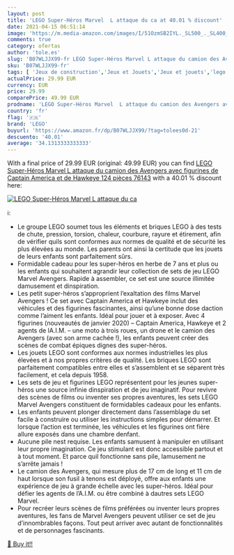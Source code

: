 ```yaml
---
layout: post
title: 'LEGO Super-Héros Marvel  L attaque du ca at 40.01 % discount'
date: 2021-04-15 06:51:14
image: 'https://m.media-amazon.com/images/I/51OzmSB2IYL._SL500_._SL400_.jpg'
comments: true
category: ofertas
author: 'tole.es'
slug: 'B07WLJJX99-fr LEGO Super-Héros Marvel L attaque du camion des Avengers...'
sku: 'B07WLJJX99-fr'
tags: [ 'Jeux de construction','Jeux et Jouets','Jeux et jouets','lego', ]
actualPrice: 29.99 EUR
currency: EUR
price: 29.99
comparePrice: 49.99 EUR
prodname: 'LEGO Super-Héros Marvel  L attaque du camion des Avengers avec figurines de Captain America et de Hawkeye  124 pièces  76143'
country: 'fr'
flag: '🇫🇷'
brand: 'LEGO'
buyurl: 'https://www.amazon.fr/dp/B07WLJJX99/?tag=tolees0d-21'
descuento: '40.01'
average: '34.1313333333333'
---
```


With a final price of 29.99 EUR (original: 49.99 EUR) you can find [LEGO Super-Héros Marvel  L attaque du camion des Avengers avec figurines de Captain America et de Hawkeye  124 pièces  76143](https://www.amazon.fr/dp/B07WLJJX99/?tag=tolees0d-21) with a  40.01 % discount here:

[![LEGO Super-Héros Marvel  L attaque du ca](https://m.media-amazon.com/images/I/51OzmSB2IYL._SL500_._SL400_.jpg)](https://www.amazon.fr/dp/B07WLJJX99/?tag=tolees0d-21)

ℹ️:

- Le groupe LEGO soumet tous les éléments et briques LEGO à des tests de chute, pression, torsion, chaleur, courbure, rayure et étirement, afin de vérifier quils sont conformes aux normes de qualité et de sécurité les plus élevées au monde. Les parents ont ainsi la certitude que les jouets de leurs enfants sont parfaitement sûrs.
- Formidable cadeau pour les super-héros en herbe de 7 ans et plus ou les enfants qui souhaitent agrandir leur collection de sets de jeu LEGO Marvel Avengers. Rapide à assembler, ce set est une source illimitée damusement et dinspiration.
- Les petit super-héros s’approprient l’exaltation des films Marvel Avengers ! Ce set avec Captain America et Hawkeye inclut des véhicules et des figurines fascinantes, ainsi qu’une bonne dose daction comme l’aiment les enfants. Idéal pour jouer et à exposer. Avec 4 figurines (nouveautés de janvier 2020) – Captain America, Hawkeye et 2 agents de lA.I.M. – une moto à trois roues, un drone et le camion des Avengers (avec son arme cachée !), les enfants peuvent créer des scènes de combat épiques dignes des super-héros.
- Les jouets LEGO sont conformes aux normes industrielles les plus élevées et à nos propres critères de qualité. Les briques LEGO sont parfaitement compatibles entre elles et s’assemblent et se séparent très facilement, et cela depuis 1958.
- Les sets de jeu et figurines LEGO représentent pour les jeunes super-héros une source infinie dinspiration et de jeu imaginatif. Pour revivre des scènes de films ou inventer ses propres aventures, les sets LEGO Marvel Avengers constituent de formidables cadeaux pour les enfants.
- Les enfants peuvent plonger directement dans l’assemblage du set facile à construire ou utiliser les instructions simples pour démarrer. Et lorsque l’action est terminée, les véhicules et les figurines ont fière allure exposés dans une chambre denfant.
- Aucune pile nest requise. Les enfants samusent à manipuler en utilisant leur propre imagination. Ce jeu stimulant est donc accessible partout et à tout moment. Et parce quil fonctionne sans pile, lamusement ne s’arrête jamais !
- Le camion des Avengers, qui mesure plus de 17 cm de long et 11 cm de haut lorsque son fusil à tenons est déployé, offre aux enfants une expérience de jeu à grande échelle avec les super-héros. Idéal pour défier les agents de l’A.I.M. ou être combiné à dautres sets LEGO Marvel.
- Pour recréer leurs scènes de films préférées ou inventer leurs propres aventures, les fans de Marvel Avengers peuvent utiliser ce set de jeu d’innombrables façons. Tout peut arriver avec autant de fonctionnalités et de personnages fascinants.

[🛒 Buy it!!](https://www.amazon.fr/dp/B07WLJJX99/?tag=tolees0d-21)

